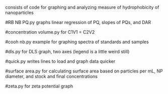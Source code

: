 consists of code for graphing and analyzing measure of hydrophobicity of nanoparticles

#RB NB PQ.py graphs linear regression of PQ, slopes of PQs, and DAR

#concentration volume.py for C1V1 = C2V2

#cooh nb.py example for graphing spectra of standards and samples

#dls.py for DLS graph, two axes (legend is a little weird still)

#quick.py writes lines to load and graph data quicker

#surface area.py for calculating surface area based on particles per mL, NP diameter, and stock and final concentrations

#zeta.py for zeta potential graph
